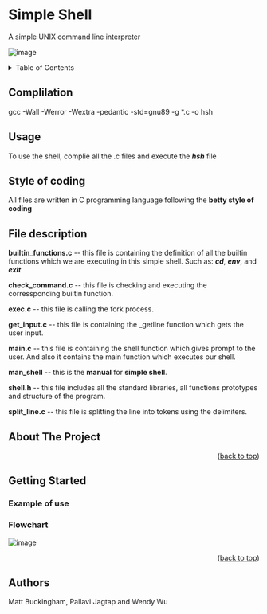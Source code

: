 # Simple Shell
A simple UNIX command line interpreter


![image](https://user-images.githubusercontent.com/113806658/206880492-e6db78f9-e057-4ac5-9d23-b8466809b706.png)

<!-- TABLE OF CONTENTS -->
<details>
  <summary>Table of Contents</summary>
  <ol>
    <li>
      <a href="#about-the-project">About The Project</a>
    </li>
    <li>
      <a href="#getting-started">Getting Started</a>
      <ul>
        <li><a href="#Example of use">Example of use</a></li>
        <li><a href="#Flowchart">Flowchart</a></li>
      </ul>
    </li>
    <li><a href="#Authors">Authors</a></li>
   </ol>
 </details>  
 
      
## Complilation
gcc -Wall -Werror -Wextra -pedantic -std=gnu89 -g *.c -o hsh

## Usage
To use the shell, complie all the .c files and execute the ***hsh*** file

## Style of coding
All files are written in C programming language following the **betty style of coding**

## File description
**builtin_functions.c** -- this file is containing the definition of all the builtin functions which we are executing in this simple shell.  Such as: ***cd***, ***env***, and ***exit*** 

**check_command.c** -- this file is checking and executing the corressponding builtin function.

**exec.c** -- this file is calling the fork process.  

**get_input.c** -- this file is containing the _getline function which gets the user input.

**main.c** -- this file is containing the shell function which gives prompt to the user.  And also it contains the main function which executes our shell. 

**man_shell** -- this is the **manual** for **simple shell**.

**shell.h** -- this file includes all the standard libraries, all functions prototypes and structure of the program.

**split_line.c** -- this file is splitting the line into tokens using the delimiters.

      
<!-- ABOUT THE PROJECT -->
## About The Project 






<p align="right">(<a href="#readme-top">back to top</a>)</p>

<!-- GETTING STARTED -->
## Getting Started

### Example of use


### Flowchart
![image](https://user-images.githubusercontent.com/113806658/206880804-92dfd2fb-7cb9-4c6d-9d6c-1d1873ea5e2d.png)

<p align="right">(<a href="#readme-top">back to top</a>)</p>

<!-- AUTHORS -->
## Authors
Matt Buckingham, Pallavi Jagtap and Wendy Wu




